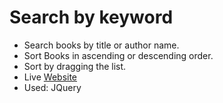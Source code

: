 # Search by keyword
* Search books by title or author name.
* Sort Books in ascending or descending order.
* Sort by dragging the list.
* Live [Website](https://jinpa-t.github.io/Top-100-popular-books/)
* Used: JQuery

